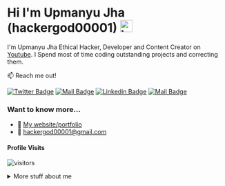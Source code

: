 # Hi I'm Upmanyu Jha (hackergod00001) <img src="https://user-images.githubusercontent.com/1303154/88677602-1635ba80-d120-11ea-84d8-d263ba5fc3c0.gif" width="28px" alt="hi">

I'm Upmanyu Jha Ethical Hacker, Developer and Content Creator on [Youtube](https://youtube.com/channel/UClPUbxsrbzTqmmdk3ILroDA). I Spend most of time coding outstanding projects and correcting them.

:mailbox: Reach me out!

[![Twitter Badge](https://img.shields.io/badge/-@UpmanyuJha-1ca0f1?style=flat&labelColor=1ca0f1&logo=twitter&logoColor=white&link=https://twitter.com/UpmanyuJha)](https://twitter.com/UpmanyuJha) [![Mail Badge](https://img.shields.io/badge/-UPMANYUJHA-e74c3c?style=flat&labelColor=e74c3c&logo=youtube&logoColor=white)](https://youtube.com/channel/UClPUbxsrbzTqmmdk3ILroDA) [![Linkedin Badge](https://img.shields.io/badge/-upmanyujha-0e76a8?style=flat&labelColor=0e76a8&logo=linkedin&logoColor=white)](https://www.linkedin.com/in/upmanyu-jha/) [![Mail Badge](https://img.shields.io/badge/-hackergod00001-c0392b?style=flat&labelColor=c0392b&logo=gmail&logoColor=white)](mailto:hackergod00001@gmail.com)

### Want to know more...
- :large_blue_circle: [My website/portfolio]()
- :email: hackergod00001@gmail.com

#### Profile Visits

![visitors](https://visitor-badge.glitch.me/badge?page_id=hackergod00001.hackergod00001)

<details>
<summary>
  More stuff about me
</summary>

<br>

I love sharing my knowledge and resources to help other developers to uderstand the importance of security, and that's why Upmanyu Jha Youtube Channel exists!

#### Coding Stats

<!--START_SECTION:waka-->
```text
Ethical hacking      15 hrs 41 mins  ███████████████████████░░   92.29 %
ML & AI              1 hr 50 mins    ████████████░░░░░░░░░░░░░   59.61 %
python               15 hrs 41 mins  ███████████████████████░░   92.29 %  
C                    1 hr            ██████████████████████░░░   80.00 % 
PHP                  1 hr            ██████████████████████░░░   80.00 % 
Java                 1 hr            █░░░░░░░░░░░░░░░░░░░░░░░░   10.00 %
HTML                 1 hr            ██████████████████████░░░   80.00 %
CSS                  1 hr            ██████████████████████░░░   80.00 %   
Markdown             2 mins          ░░░░░░░░░░░░░░░░░░░░░░░░░   05.00 % 
```
<!--END_SECTION:waka-->

#### Github Stats

![hackergod00001's GitHub stats](https://github-readme-stats.vercel.app/api?username=hackergod00001&show_icons=true&count_private=true&theme=merko&hide=contribs,prs)

</details>
